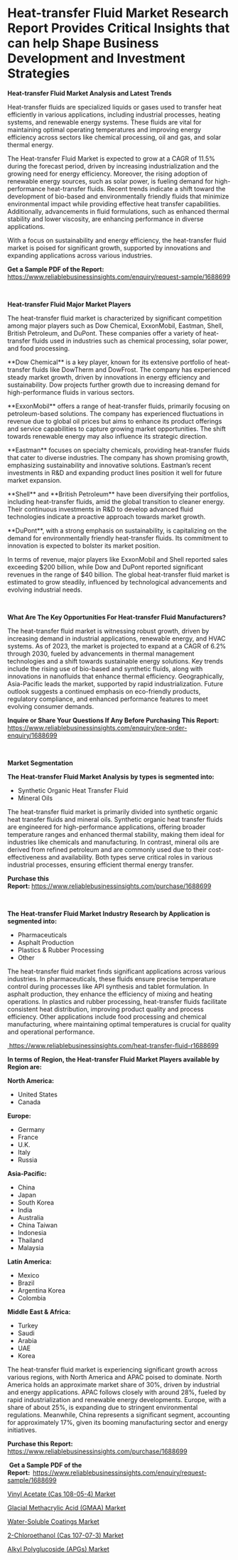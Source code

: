 <p><h1>Heat-transfer Fluid Market Research Report Provides Critical Insights that can help Shape Business Development and Investment Strategies</h1></p><p><strong>Heat-transfer Fluid Market Analysis and Latest Trends</strong></p>
<p><p>Heat-transfer fluids are specialized liquids or gases used to transfer heat efficiently in various applications, including industrial processes, heating systems, and renewable energy systems. These fluids are vital for maintaining optimal operating temperatures and improving energy efficiency across sectors like chemical processing, oil and gas, and solar thermal energy.</p><p>The Heat-transfer Fluid Market is expected to grow at a CAGR of 11.5% during the forecast period, driven by increasing industrialization and the growing need for energy efficiency. Moreover, the rising adoption of renewable energy sources, such as solar power, is fueling demand for high-performance heat-transfer fluids. Recent trends indicate a shift toward the development of bio-based and environmentally friendly fluids that minimize environmental impact while providing effective heat transfer capabilities. Additionally, advancements in fluid formulations, such as enhanced thermal stability and lower viscosity, are enhancing performance in diverse applications. </p><p>With a focus on sustainability and energy efficiency, the heat-transfer fluid market is poised for significant growth, supported by innovations and expanding applications across various industries.</p></p>
<p><strong>Get a Sample PDF of the Report:&nbsp;</strong> <a href="https://www.reliablebusinessinsights.com/enquiry/request-sample/1688699?utm_campaign=116&utm_medium=2&utm_source=Github&utm_content=ia&utm_term=06012025&utm_id=heat-transfer-fluid">https://www.reliablebusinessinsights.com/enquiry/request-sample/1688699</a></p>
<p>&nbsp;</p>
<p><strong>Heat-transfer Fluid Major Market Players</strong></p>
<p><p>The heat-transfer fluid market is characterized by significant competition among major players such as Dow Chemical, ExxonMobil, Eastman, Shell, British Petroleum, and DuPont. These companies offer a variety of heat-transfer fluids used in industries such as chemical processing, solar power, and food processing.</p><p>**Dow Chemical** is a key player, known for its extensive portfolio of heat-transfer fluids like DowTherm and DowFrost. The company has experienced steady market growth, driven by innovations in energy efficiency and sustainability. Dow projects further growth due to increasing demand for high-performance fluids in various sectors.</p><p>**ExxonMobil** offers a range of heat-transfer fluids, primarily focusing on petroleum-based solutions. The company has experienced fluctuations in revenue due to global oil prices but aims to enhance its product offerings and service capabilities to capture growing market opportunities. The shift towards renewable energy may also influence its strategic direction.</p><p>**Eastman** focuses on specialty chemicals, providing heat-transfer fluids that cater to diverse industries. The company has shown promising growth, emphasizing sustainability and innovative solutions. Eastman’s recent investments in R&D and expanding product lines position it well for future market expansion.</p><p>**Shell** and **British Petroleum** have been diversifying their portfolios, including heat-transfer fluids, amid the global transition to cleaner energy. Their continuous investments in R&D to develop advanced fluid technologies indicate a proactive approach towards market growth.</p><p>**DuPont**, with a strong emphasis on sustainability, is capitalizing on the demand for environmentally friendly heat-transfer fluids. Its commitment to innovation is expected to bolster its market position.</p><p>In terms of revenue, major players like ExxonMobil and Shell reported sales exceeding $200 billion, while Dow and DuPont reported significant revenues in the range of $40 billion. The global heat-transfer fluid market is estimated to grow steadily, influenced by technological advancements and evolving industrial needs.</p></p>
<p>&nbsp;</p>
<p><strong>What Are The Key Opportunities For Heat-transfer Fluid Manufacturers?</strong></p>
<p><p>The heat-transfer fluid market is witnessing robust growth, driven by increasing demand in industrial applications, renewable energy, and HVAC systems. As of 2023, the market is projected to expand at a CAGR of 6.2% through 2030, fueled by advancements in thermal management technologies and a shift towards sustainable energy solutions. Key trends include the rising use of bio-based and synthetic fluids, along with innovations in nanofluids that enhance thermal efficiency. Geographically, Asia-Pacific leads the market, supported by rapid industrialization. Future outlook suggests a continued emphasis on eco-friendly products, regulatory compliance, and enhanced performance features to meet evolving consumer demands.</p></p>
<p><strong>Inquire or Share Your Questions If Any Before Purchasing This Report:</strong> <a href="https://www.reliablebusinessinsights.com/enquiry/pre-order-enquiry/1688699?utm_campaign=116&utm_medium=2&utm_source=Github&utm_content=ia&utm_term=06012025&utm_id=heat-transfer-fluid">https://www.reliablebusinessinsights.com/enquiry/pre-order-enquiry/1688699</a></p>
<p>&nbsp;</p>
<p><strong>Market Segmentation</strong></p>
<p><strong>The Heat-transfer Fluid Market Analysis by types is segmented into:</strong></p>
<p><ul><li>Synthetic Organic Heat Transfer Fluid</li><li>Mineral Oils</li></ul></p>
<p><p>The heat-transfer fluid market is primarily divided into synthetic organic heat transfer fluids and mineral oils. Synthetic organic heat transfer fluids are engineered for high-performance applications, offering broader temperature ranges and enhanced thermal stability, making them ideal for industries like chemicals and manufacturing. In contrast, mineral oils are derived from refined petroleum and are commonly used due to their cost-effectiveness and availability. Both types serve critical roles in various industrial processes, ensuring efficient thermal energy transfer.</p></p>
<p><strong>Purchase this Report:&nbsp;</strong><a href="https://www.reliablebusinessinsights.com/purchase/1688699?utm_campaign=116&utm_medium=2&utm_source=Github&utm_content=ia&utm_term=06012025&utm_id=heat-transfer-fluid">https://www.reliablebusinessinsights.com/purchase/1688699</a></p>
<p>&nbsp;</p>
<p><strong>The Heat-transfer Fluid Market Industry Research by Application is segmented into:</strong></p>
<p><ul><li>Pharmaceuticals</li><li>Asphalt Production</li><li>Plastics & Rubber Processing</li><li>Other</li></ul></p>
<p><p>The heat-transfer fluid market finds significant applications across various industries. In pharmaceuticals, these fluids ensure precise temperature control during processes like API synthesis and tablet formulation. In asphalt production, they enhance the efficiency of mixing and heating operations. In plastics and rubber processing, heat-transfer fluids facilitate consistent heat distribution, improving product quality and process efficiency. Other applications include food processing and chemical manufacturing, where maintaining optimal temperatures is crucial for quality and operational performance.</p></p>
<p><a href="https://www.reliablebusinessinsights.com/heat-transfer-fluid-r1688699?utm_campaign=116&utm_medium=2&utm_source=Github&utm_content=ia&utm_term=06012025&utm_id=heat-transfer-fluid">&nbsp;https://www.reliablebusinessinsights.com/heat-transfer-fluid-r1688699</a></p>
<p><strong>In terms of Region, the Heat-transfer Fluid Market Players available by Region are:</strong></p>
<p>
    <p> <strong> North America: </strong>
        <ul>
            <li>United States</li>
            <li>Canada</li>
        </ul>
        </p> 
    <p> <strong> Europe: </strong>
        <ul>
            <li>Germany</li>
            <li>France</li>
            <li>U.K.</li>
            <li>Italy</li>
            <li>Russia</li>
        </ul>
        </p> 
    <p> <strong> Asia-Pacific: </strong>
        <ul>
            <li>China</li>
            <li>Japan</li>
            <li>South Korea</li>
            <li>India</li>
            <li>Australia</li>
            <li>China Taiwan</li>
            <li>Indonesia</li>
            <li>Thailand</li>
            <li>Malaysia</li>
        </ul>
        </p> 
    <p> <strong> Latin America: </strong>
        <ul>
            <li>Mexico</li>
            <li>Brazil</li>
            <li>Argentina Korea</li>
            <li>Colombia</li>
        </ul>
        </p> 
    <p> <strong> Middle East & Africa: </strong>
        <ul>
            <li>Turkey</li>
            <li>Saudi</li>
            <li>Arabia</li>
            <li>UAE</li>
            <li>Korea</li>
        </ul>
    </p>
    </p>
<p><p>The heat-transfer fluid market is experiencing significant growth across various regions, with North America and APAC poised to dominate. North America holds an approximate market share of 30%, driven by industrial and energy applications. APAC follows closely with around 28%, fueled by rapid industrialization and renewable energy developments. Europe, with a share of about 25%, is expanding due to stringent environmental regulations. Meanwhile, China represents a significant segment, accounting for approximately 17%, given its booming manufacturing sector and energy initiatives.</p></p>
<p><strong>Purchase this Report: </strong><a href="https://www.reliablebusinessinsights.com/purchase/1688699?utm_campaign=116&utm_medium=2&utm_source=Github&utm_content=ia&utm_term=06012025&utm_id=heat-transfer-fluid">https://www.reliablebusinessinsights.com/purchase/1688699</a></p>
<p>&nbsp;<strong>Get a Sample PDF of the Report:&nbsp;&nbsp;</strong><a href="https://www.reliablebusinessinsights.com/enquiry/request-sample/1688699?utm_campaign=116&utm_medium=2&utm_source=Github&utm_content=ia&utm_term=06012025&utm_id=heat-transfer-fluid">https://www.reliablebusinessinsights.com/enquiry/request-sample/1688699</a></p>
<p><strong></strong></p>
<p><p><a href="https://www.linkedin.com/pulse/charting-future-comprehensive-analysis-global-vinyl-acetate-suntf?utm_campaign=116&utm_medium=2&utm_source=Github&utm_content=ia&utm_term=06012025&utm_id=heat-transfer-fluid">Vinyl Acetate (Cas 108-05-4) Market</a></p><p><a href="https://github.com/justalichtenberger/Market-Research-Report-List-1/blob/main/glacial-methacrylic-acid-gmaa-market.md?utm_campaign=116&utm_medium=2&utm_source=Github&utm_content=ia&utm_term=06012025&utm_id=heat-transfer-fluid">Glacial Methacrylic Acid (GMAA) Market</a></p><p><a href="https://www.linkedin.com/pulse/insightful-highlights-water-soluble-coatings-market-jebyf?utm_campaign=116&utm_medium=2&utm_source=Github&utm_content=ia&utm_term=06012025&utm_id=heat-transfer-fluid">Water-Soluble Coatings Market</a></p><p><a href="https://www.linkedin.com/pulse/value-segmentation-share-andanalysis-2-chloroethanol-cas-107-07-3-qzuaf?utm_campaign=116&utm_medium=2&utm_source=Github&utm_content=ia&utm_term=06012025&utm_id=heat-transfer-fluid">2-Chloroethanol (Cas 107-07-3) Market</a></p><p><a href="https://github.com/bensemilia864/Market-Research-Report-List-1/blob/main/alkyl-polyglucoside-apgs-market.md?utm_campaign=116&utm_medium=2&utm_source=Github&utm_content=ia&utm_term=06012025&utm_id=heat-transfer-fluid">Alkyl Polyglucoside (APGs) Market</a></p></p>